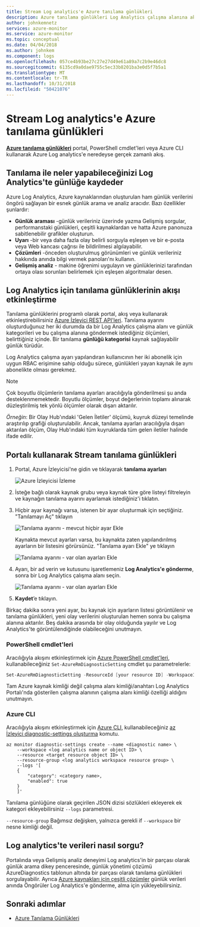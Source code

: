 ```yaml
---
title: Stream Log analytics'e Azure tanılama günlükleri
description: Azure tanılama günlükleri Log Analytics çalışma alanına akışı yapmayı öğrenin.
author: johnkemnetz
services: azure-monitor
ms.service: azure-monitor
ms.topic: conceptual
ms.date: 04/04/2018
ms.author: johnkem
ms.component: logs
ms.openlocfilehash: 057ce4b93be27c27e27d49e61a89a7c2b9e46dc8
ms.sourcegitcommit: 6135cd9a0dae9755c5ec33b8201ba3e0d5f7b5a1
ms.translationtype: MT
ms.contentlocale: tr-TR
ms.lasthandoff: 10/31/2018
ms.locfileid: "50421076"
---
```

# <a name="stream-azure-diagnostic-logs-to-log-analytics"></a>Stream Log analytics'e Azure tanılama günlükleri

**[Azure tanılama günlükleri](monitoring-overview-of-diagnostic-logs.md)**  portal, PowerShell cmdlet'leri veya Azure CLI kullanarak Azure Log analytics'e neredeyse gerçek zamanlı akış.

## <a name="what-you-can-do-with-diagnostics-logs-in-log-analytics"></a>Tanılama ile neler yapabileceğinizi Log Analytics'te günlüğe kaydeder

Azure Log Analytics, Azure kaynaklarından oluşturulan ham günlük verilerini öngörü sağlayan bir esnek günlük arama ve analiz aracıdır. Bazı özellikler şunlardır:

* **Günlük araması** -günlük verileriniz üzerinde yazma Gelişmiş sorgular, performanstaki günlükleri, çeşitli kaynaklardan ve hatta Azure panonuza sabitlenebilir grafikler oluşturun.
* **Uyarı** -bir veya daha fazla olay belirli sorguyla eşleşen ve bir e-posta veya Web kancası çağrısı ile bildirilmesi algılayabilir.
* **Çözümleri** -önceden oluşturulmuş görünümleri ve günlük verileriniz hakkında anında bilgi vermek panoları'nı kullanın.
* **Gelişmiş analiz** - makine öğrenimi uygulayın ve günlüklerinizi tarafından ortaya olası sorunları belirlemek için eşleşen algoritmalar desen.

## <a name="enable-streaming-of-diagnostic-logs-to-log-analytics"></a>Log Analytics için tanılama günlüklerinin akışı etkinleştirme

Tanılama günlüklerini programlı olarak portal, akış veya kullanarak etkinleştirebilirsiniz [Azure İzleyici REST API'leri](https://docs.microsoft.com/rest/api/monitor/diagnosticsettings). Tanılama ayarını oluşturduğunuz her iki durumda da bir Log Analytics çalışma alanı ve günlük kategorileri ve bu çalışma alanına göndermek istediğiniz ölçümleri, belirttiğiniz içinde. Bir tanılama **günlüğü kategorisi** kaynak sağlayabilir günlük türüdür.

Log Analytics çalışma ayarı yapılandıran kullanıcının her iki abonelik için uygun RBAC erişimine sahip olduğu sürece, günlükleri yayan kaynak ile aynı abonelikte olması gerekmez.

> [!NOTE]
> Çok boyutlu ölçümlerin tanılama ayarları aracılığıyla gönderilmesi şu anda desteklenmemektedir. Boyutlu ölçümler, boyut değerlerinin toplamı alınarak düzleştirilmiş tek yönlü ölçümler olarak dışarı aktarılır.
>
> *Örneğin*: Bir Olay Hub'ındaki 'Gelen İletiler' ölçümü, kuyruk düzeyi temelinde araştırılıp grafiği oluşturulabilir. Ancak, tanılama ayarları aracılığıyla dışarı aktarılan ölçüm, Olay Hub’ındaki tüm kuyruklarda tüm gelen iletiler halinde ifade edilir.
>
>

## <a name="stream-diagnostic-logs-using-the-portal"></a>Portalı kullanarak Stream tanılama günlükleri
1. Portal, Azure İzleyicisi'ne gidin ve tıklayarak **tanılama ayarları**

    ![Azure İzleyicisi İzleme](media/monitor-stream-diagnostic-logs-log-analytics/diagnostic-settings-blade.png)

2. İsteğe bağlı olarak kaynak grubu veya kaynak türe göre listeyi filtreleyin ve kaynağın tanılama ayarını ayarlamak istediğiniz'i tıklatın.

3. Hiçbir ayar kaynağı varsa, istenen bir ayar oluşturmak için seçtiğiniz. "Tanılamayı Aç" tıklayın

   ![Tanılama ayarını - mevcut hiçbir ayar Ekle](media/monitor-stream-diagnostic-logs-log-analytics/diagnostic-settings-none.png)

   Kaynakta mevcut ayarları varsa, bu kaynakta zaten yapılandırılmış ayarların bir listesini görürsünüz. "Tanılama ayarı Ekle" ye tıklayın

   ![Tanılama ayarını - var olan ayarları Ekle](media/monitor-stream-diagnostic-logs-log-analytics/diagnostic-settings-multiple.png)

3. Ayarı, bir ad verin ve kutusunu işaretlemeniz **Log Analytics'e gönderme**, sonra bir Log Analytics çalışma alanı seçin.

   ![Tanılama ayarını - var olan ayarları Ekle](media/monitor-stream-diagnostic-logs-log-analytics/diagnostic-settings-configure.png)

4. **Kaydet**’e tıklayın.

Birkaç dakika sonra yeni ayar, bu kaynak için ayarların listesi görüntülenir ve tanılama günlükleri, yeni olay verilerini oluşturulan hemen sonra bu çalışma alanına aktarılır. Beş dakika arasında bir olay olduğunda yayılır ve Log Analytics'te görüntülendiğinde olabileceğini unutmayın.

### <a name="via-powershell-cmdlets"></a>PowerShell cmdlet'leri
Aracılığıyla akışını etkinleştirmek için [Azure PowerShell cmdlet'leri](insights-powershell-samples.md), kullanabileceğiniz `Set-AzureRmDiagnosticSetting` cmdlet şu parametrelerle:

```powershell
Set-AzureRmDiagnosticSetting -ResourceId [your resource ID] -WorkspaceID [resource ID of the Log Analytics workspace] -Categories [list of log categories] -Enabled $true
```

Tam Azure kaynak kimliği değil çalışma alanı kimliği/anahtarı Log Analytics Portalı'nda gösterilen çalışma alanının çalışma alanı kimliği özelliği aldığını unutmayın.

### <a name="via-azure-cli"></a>Azure CLI

Aracılığıyla akışını etkinleştirmek için [Azure CLI](insights-cli-samples.md), kullanabileceğiniz [az İzleyici diagnostic-settings oluşturma](/cli/azure/monitor/diagnostic-settings#az-monitor-diagnostic-settings-create) komutu.

```azurecli
az monitor diagnostic-settings create --name <diagnostic name> \
    --workspace <log analytics name or object ID> \
    --resource <target resource object ID> \
    --resource-group <log analytics workspace resource group> \
    --logs '[
    {
        "category": <category name>,
        "enabled": true
    }
    ]'
```

Tanılama günlüğüne olarak geçirilen JSON dizisi sözlükleri ekleyerek ek kategori ekleyebilirsiniz `--logs` parametresi.

`--resource-group` Bağımsız değişken, yalnızca gerekli if `--workspace` bir nesne kimliği değil.

## <a name="how-do-i-query-the-data-in-log-analytics"></a>Log analytics'te verileri nasıl sorgu?

Portalında veya Gelişmiş analiz deneyimi Log analytics'in bir parçası olarak günlük arama dikey penceresinde, günlük yönetimi çözümü AzureDiagnostics tablonun altında bir parçası olarak tanılama günlükleri sorgulayabilir. Ayrıca [Azure kaynakları için çeşitli çözümler](../log-analytics/log-analytics-add-solutions.md) günlük verileri anında Öngörüler Log Analytics'e gönderme, alma için yükleyebilirsiniz.

## <a name="next-steps"></a>Sonraki adımlar

* [Azure Tanılama Günlükleri](monitoring-overview-of-diagnostic-logs.md)
